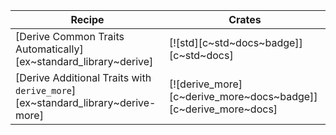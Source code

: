 | Recipe | Crates |
|---|---|
| [Derive Common Traits Automatically][ex~standard_library~derive] | [![std][c~std~docs~badge]][c~std~docs] |
| [Derive Additional Traits with `derive_more`][ex~standard_library~derive-more] | [![derive_more][c~derive_more~docs~badge]][c~derive_more~docs] |
